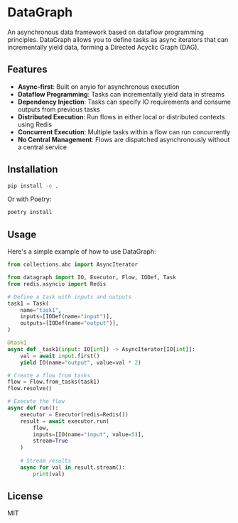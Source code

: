 # DataGraph

An asynchronous data framework based on dataflow programming principles. DataGraph allows you to define tasks as async iterators that can incrementally yield data, forming a Directed Acyclic Graph (DAG).

## Features

- **Async-first**: Built on anyio for asynchronous execution
- **Dataflow Programming**: Tasks can incrementally yield data in streams
- **Dependency Injection**: Tasks can specify IO requirements and consume outputs from previous tasks
- **Distributed Execution**: Run flows in either local or distributed contexts using Redis
- **Concurrent Execution**: Multiple tasks within a flow can run concurrently
- **No Central Management**: Flows are dispatched asynchronously without a central service

## Installation

```bash
pip install -e .
```

Or with Poetry:

```bash
poetry install
```

## Usage

Here's a simple example of how to use DataGraph:

```python
from collections.abc import AsyncIterator

from datagraph import IO, Executor, Flow, IODef, Task
from redis.asyncio import Redis

# Define a task with inputs and outputs
task1 = Task(
    name="task1",
    inputs=[IODef(name="input")],
    outputs=[IODef(name="output")],
)

@task1
async def _task1(input: IO[int]) -> AsyncIterator[IO[int]]:
    val = await input.first()
    yield IO(name="output", value=val * 2)

# Create a flow from tasks
flow = Flow.from_tasks(task1)
flow.resolve()

# Execute the flow
async def run():
    executor = Executor(redis=Redis())
    result = await executor.run(
        flow, 
        inputs=[IO(name="input", value=5)], 
        stream=True
    )
    
    # Stream results
    async for val in result.stream():
        print(val)
```

## License

MIT
